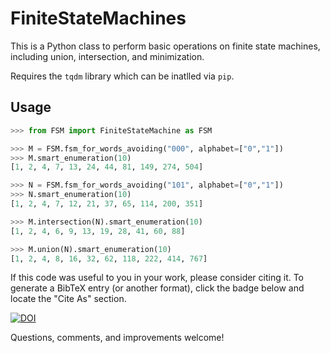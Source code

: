 # FiniteStateMachines

This is a Python class to perform basic operations on finite state machines,
including union, intersection, and minimization.

Requires the `tqdm` library which can be inatlled via `pip`.

## Usage
```python
>>> from FSM import FiniteStateMachine as FSM

>>> M = FSM.fsm_for_words_avoiding("000", alphabet=["0","1"])
>>> M.smart_enumeration(10)
[1, 2, 4, 7, 13, 24, 44, 81, 149, 274, 504]

>>> N = FSM.fsm_for_words_avoiding("101", alphabet=["0","1"])
>>> N.smart_enumeration(10)
[1, 2, 4, 7, 12, 21, 37, 65, 114, 200, 351]

>>> M.intersection(N).smart_enumeration(10)
[1, 2, 4, 6, 9, 13, 19, 28, 41, 60, 88]

>>> M.union(N).smart_enumeration(10)
[1, 2, 4, 8, 16, 32, 62, 118, 222, 414, 767]
```

If this code was useful to you in your work, please consider citing it. To generate a BibTeX entry (or another format), click the badge below and locate the "Cite As" section.

[![DOI](https://zenodo.org/badge/330728356.svg)](https://zenodo.org/badge/latestdoi/330728356)

Questions, comments, and improvements welcome!
